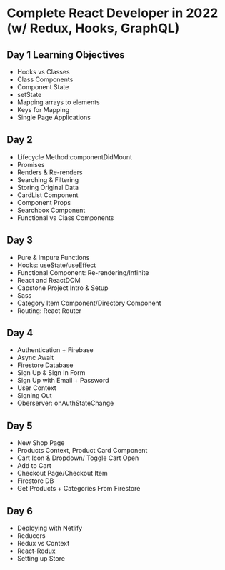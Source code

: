 # Complete React Developer in 2022 (w/ Redux, Hooks, GraphQL)
## Day 1 Learning Objectives
- Hooks vs Classes
- Class Components
- Component State
- setState
- Mapping arrays to elements
- Keys for Mapping
- Single Page Applications

## Day 2 
- Lifecycle Method:componentDidMount
- Promises
- Renders & Re-renders
- Searching & Filtering
- Storing Original Data
- CardList Component
- Component Props
- Searchbox Component
- Functional vs Class Components

## Day 3
- Pure & Impure Functions
- Hooks: useState/useEffect
- Functional Component: Re-rendering/Infinite
- React and ReactDOM
- Capstone Project Intro & Setup
- Sass
- Category Item Component/Directory Component
- Routing: React Router
  
## Day 4
- Authentication + Firebase
- Async Await
- Firestore Database
- Sign Up & Sign In Form
- Sign Up with Email + Password
- User Context
- Signing Out
- Oberserver: onAuthStateChange
  
## Day 5
- New Shop Page 
- Products Context, Product Card Component
- Cart Icon & Dropdown/ Toggle Cart Open
- Add to Cart
- Checkout Page/Checkout Item
- Firestore DB 
- Get Products + Categories From Firestore
  
## Day 6
- Deploying with Netlify
- Reducers
- Redux vs Context
- React-Redux
- Setting up Store
